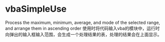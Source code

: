 # vbaSimpleUse
Process the maximum, minimum, average, and mode of the selected range, and arrange them in ascending order
使用时将代码输入vba的模块中，运行时向弹出的输入框输入范围，会生成一个处理结果的表，处理的结果会在上面显示。
